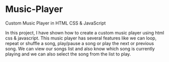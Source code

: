 # Music-Player
Custom Music Player in HTML CSS &amp; JavaScript

In this project, I have shown how to create a custom music player using html css & javascript.
This music player has several features like we can loop, repeat or shuffle a song, play/pause a song or play the next or previous song.
We can view our songs list and also know which song is currently playing and we can also select the song from the list to play.
